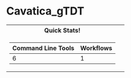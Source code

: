 # Cavatica_gTDT

<table>
<tr>
<th>Quick Stats!</th>
</tr>
<tr>

<td>

| Command Line Tools | Workflows |
|--|--
| 6 | 1 |

</td><td>


</td></tr> </table>
